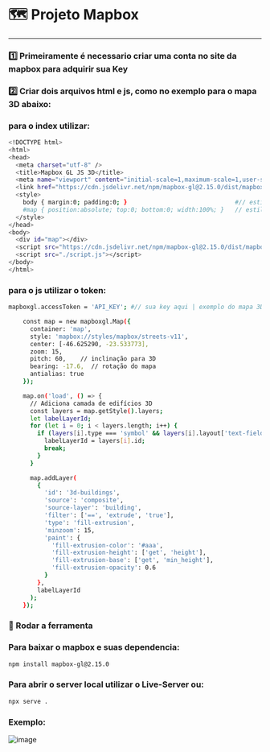 # 🗺️ Projeto Mapbox

---

### 1️⃣ Primeiramente é necessario criar uma conta no site da mapbox para adquirir sua Key

### 2️⃣ Criar dois arquivos html e js, como no exemplo para o mapa 3D abaixo:

### para o index  utilizar:
```bash
<!DOCTYPE html>
<html>
<head>
  <meta charset="utf-8" />
  <title>Mapbox GL JS 3D</title>
  <meta name="viewport" content="initial-scale=1,maximum-scale=1,user-scalable=no" />
  <link href="https://cdn.jsdelivr.net/npm/mapbox-gl@2.15.0/dist/mapbox-gl.css" rel="stylesheet" /> // base para o mapa 
  <style>
    body { margin:0; padding:0; }                              #// estilo do mapa 
    #map { position:absolute; top:0; bottom:0; width:100%; }   // estilo do mapa
  </style>
</head>
<body>
  <div id="map"></div>
  <script src="https://cdn.jsdelivr.net/npm/mapbox-gl@2.15.0/dist/mapbox-gl.js"></script>
  <script src="./script.js"></script>
</body>
</html>

```
### para o js utilizar  o token:
```bash
mapboxgl.accessToken = 'API_KEY'; #// sua key aqui | exemplo do mapa 3D

    const map = new mapboxgl.Map({
      container: 'map',
      style: 'mapbox://styles/mapbox/streets-v11',
      center: [-46.625290, -23.533773],
      zoom: 15,
      pitch: 60,    // inclinação para 3D
      bearing: -17.6,  // rotação do mapa
      antialias: true
    });

    map.on('load', () => {
      // Adiciona camada de edifícios 3D
      const layers = map.getStyle().layers;
      let labelLayerId;
      for (let i = 0; i < layers.length; i++) {
        if (layers[i].type === 'symbol' && layers[i].layout['text-field']) {
          labelLayerId = layers[i].id;
          break;
        }
      }

      map.addLayer(
        {
          'id': '3d-buildings',
          'source': 'composite',
          'source-layer': 'building',
          'filter': ['==', 'extrude', 'true'],
          'type': 'fill-extrusion',
          'minzoom': 15,
          'paint': {
            'fill-extrusion-color': '#aaa',
            'fill-extrusion-height': ['get', 'height'],
            'fill-extrusion-base': ['get', 'min_height'],
            'fill-extrusion-opacity': 0.6
          }
        },
        labelLayerId
      );
    });
```


### 🚀 Rodar a ferramenta

### Para baixar o mapbox e suas dependencia:

```bash 
npm install mapbox-gl@2.15.0
```

### Para abrir o server local utilizar o Live-Server ou:
```bash
npx serve .
```
### Exemplo:

![image](https://github.com/user-attachments/assets/7b4a551d-652c-4771-985f-ba2dfb4b4940)


